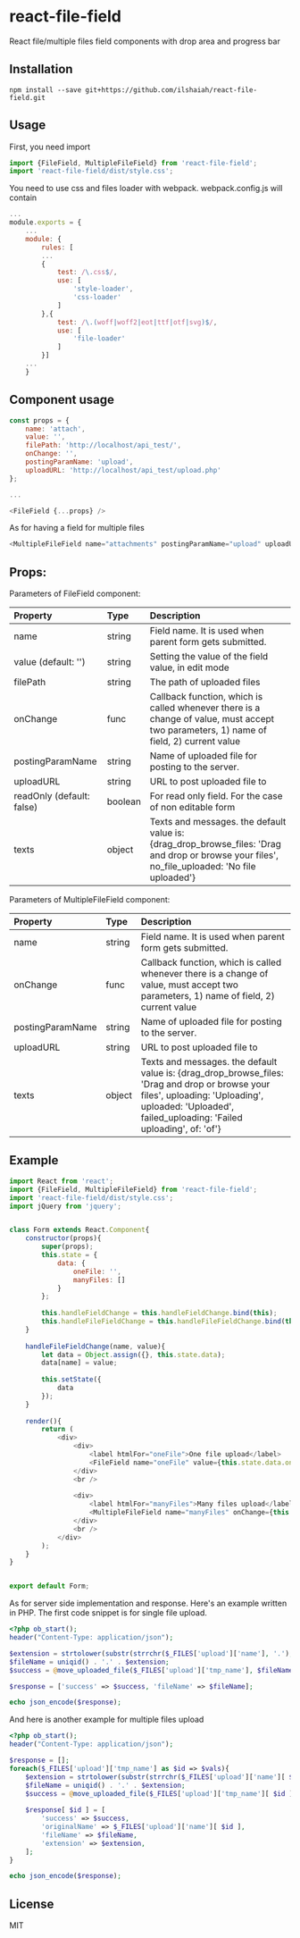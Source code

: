 # react-file-field

React file/multiple files field components with drop area and progress bar

## Installation

`npm install --save git+https://github.com/ilshaiah/react-file-field.git`

## Usage

First, you need import

```js
import {FileField, MultipleFileField} from 'react-file-field';
import 'react-file-field/dist/style.css';
```
You need to use css and files loader with webpack. webpack.config.js will contain

```js
...
module.exports = {
    ...
    module: {
        rules: [
        ...
        {
            test: /\.css$/,
            use: [
                'style-loader',
                'css-loader'
            ]
        },{
            test: /\.(woff|woff2|eot|ttf|otf|svg)$/,
            use: [
                'file-loader'
            ]
        }]
    ...
    }
```

## Component usage

```js
const props = {
    name: 'attach',
    value: '',
    filePath: 'http://localhost/api_test/',
    onChange: '',
    postingParamName: 'upload',
    uploadURL: 'http://localhost/api_test/upload.php'
};

...

<FileField {...props} />
```

As for having a field for multiple files

```js
<MultipleFileField name="attachments" postingParamName="upload" uploadURL="http://localhost/api_test/upload.php" />
```

## Props:

Parameters of FileField component:

| Property               | Type   | Description                                                                                          |
| :--------------------- | :----- | :--------------------------------------------------------------------------------------------------- |
| name                   | string | Field name. It is used when parent form gets submitted.          |
| value (default: '')    | string | Setting the value of the field value, in edit mode               |
| filePath               | string | The path of uploaded files                                       |
| onChange               | func   | Callback function, which is called whenever there is a change of value, must accept two parameters, 1) name of field, 2) current value                                            |
| postingParamName       | string | Name of uploaded file for posting to the server.                 |
| uploadURL              | string | URL to post uploaded file to                                     |
| readOnly (default: false)| boolean| For read only field. For the case of non editable form         |
| texts                  | object | Texts and messages. the default value is: {drag_drop_browse_files: 'Drag and drop or browse your files', no_file_uploaded: 'No file uploaded'}                                                                                                    |

Parameters of MultipleFileField component:

| Property               | Type   | Description                                                                                          |
| :--------------------- | :----- | :--------------------------------------------------------------------------------------------------- |
| name                   | string | Field name. It is used when parent form gets submitted.          |
| onChange               | func   | Callback function, which is called whenever there is a change of value, must accept two parameters, 1) name of field, 2) current value                                            |
| postingParamName       | string | Name of uploaded file for posting to the server.                 |
| uploadURL              | string | URL to post uploaded file to                                     |
| texts                  | object | Texts and messages. the default value is: {drag_drop_browse_files: 'Drag and drop or browse your files', uploading: 'Uploading', uploaded: 'Uploaded', failed_uploading: 'Failed uploading', of: 'of'}

## Example

```js
import React from 'react';
import {FileField, MultipleFileField} from 'react-file-field';
import 'react-file-field/dist/style.css';
import jQuery from 'jquery';


class Form extends React.Component{
    constructor(props){
        super(props);
        this.state = {
            data: {
                oneFile: '',
                manyFiles: []
            }
        };
        
        this.handleFieldChange = this.handleFieldChange.bind(this);
        this.handleFileFieldChange = this.handleFileFieldChange.bind(this);
    }
    
    handleFileFieldChange(name, value){
        let data = Object.assign({}, this.state.data);
        data[name] = value;
        
        this.setState({
            data
        });
    }
    
    render(){
        return (
            <div>
                <div>
                    <label htmlFor="oneFile">One file upload</label>
                    <FileField name="oneFile" value={this.state.data.oneFile} filePath="http://localhost/api_test/" onChange={this.handleFileFieldChange} postingParamName="upload" uploadURL="http://localhost/api_test/upload.php" />
                </div>
                <br />
                
                <div>
                    <label htmlFor="manyFiles">Many files upload</label>
                    <MultipleFileField name="manyFiles" onChange={this.handleFileFieldChange} postingParamName="upload" uploadURL="http://localhost/api_test/upload2.php" />
                </div>
                <br />
            </div>
        );
    }
}


export default Form;
```

As for server side implementation and response. Here's an example written in PHP.
The first code snippet is for single file upload.

```php
<?php ob_start();
header("Content-Type: application/json");

$extension = strtolower(substr(strrchr($_FILES['upload']['name'], '.'), 1));
$fileName = uniqid() . '.' . $extension;
$success = @move_uploaded_file($_FILES['upload']['tmp_name'], $fileName);

$response = ['success' => $success, 'fileName' => $fileName];

echo json_encode($response);
```

And here is another example for multiple files upload

```php
<?php ob_start();
header("Content-Type: application/json");

$response = [];
foreach($_FILES['upload']['tmp_name'] as $id => $vals){
    $extension = strtolower(substr(strrchr($_FILES['upload']['name'][ $id ], '.'), 1));
    $fileName = uniqid() . '.' . $extension;
    $success = @move_uploaded_file($_FILES['upload']['tmp_name'][ $id ], $fileName);
    
    $response[ $id ] = [
        'success' => $success,
        'originalName' => $_FILES['upload']['name'][ $id ],
        'fileName' => $fileName,
        'extension' => $extension,
    ];
}

echo json_encode($response);
```

## License

MIT